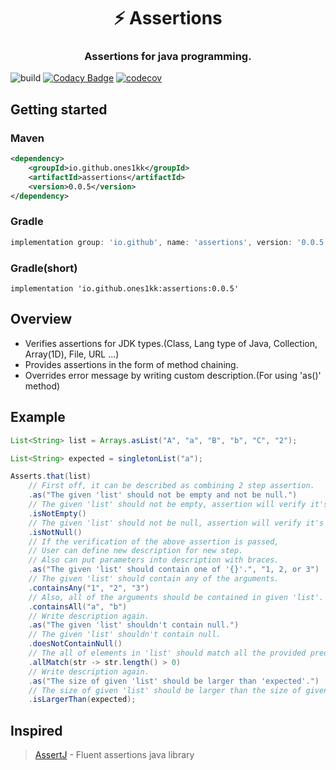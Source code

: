 <div align="center"> 
    <h1>⚡️ Assertions</h1> 
</div>

<div align="center">
 <h3>Assertions for java programming.</h3>
</div>

![build](https://github.com/ones1kk/assertions/actions/workflows/coverage.yml/badge.svg)
[![Codacy Badge](https://app.codacy.com/project/badge/Grade/f78d2672bc9e4c9cb77eadfa4bd4f59f)](https://www.codacy.com/gh/ones1kk/assertions/dashboard?utm_source=github.com&amp;utm_medium=referral&amp;utm_content=ones1kk/assertions&amp;utm_campaign=Badge_Grade)
[![codecov](https://codecov.io/gh/ones1kk/assertions/branch/main/graph/badge.svg?token=IL6PDN0HUS)](https://codecov.io/gh/ones1kk/assertions)

## Getting started

### Maven

```xml
<dependency>
    <groupId>io.github.ones1kk</groupId>
    <artifactId>assertions</artifactId>
    <version>0.0.5</version>
</dependency>
```

### Gradle

```groovy
implementation group: 'io.github', name: 'assertions', version: '0.0.5'
```

### Gradle(short)

```groovy(short)
implementation 'io.github.ones1kk:assertions:0.0.5'
```
## Overview

* Verifies assertions for JDK types.(Class, Lang type of Java, Collection, Array(1D), File, URL ...)
* Provides assertions in the form of method chaining.
* Overrides error message by writing custom description.(For using 'as()' method)



## Example

```java
List<String> list = Arrays.asList("A", "a", "B", "b", "C", "2");

List<String> expected = singletonList("a");

Asserts.that(list)
    // First off, it can be described as combining 2 step assertion.
    .as("The given 'list' should not be empty and not be null.")
    // The given 'list' should not be empty, assertion will verify it's empty or not.
    .isNotEmpty()
    // The given 'list' should not be null, assertion will verify it's null or not.
    .isNotNull()
    // If the verification of the above assertion is passed,
    // User can define new description for new step.
    // Also can put parameters into description with braces.
    .as("The given 'list' should contain one of '{}'.", "1, 2, or 3")
    // The given 'list' should contain any of the arguments.
    .containsAny("1", "2", "3")
    // Also, all of the arguments should be contained in given 'list'.
    .containsAll("a", "b")
    // Write description again.
    .as("The given 'list' shouldn't contain null.")
    // The given 'list' shouldn't contain null.
    .doesNotContainNull()
    // The all of elements in 'list' should match all the provided predicate.
    .allMatch(str -> str.length() > 0)
    // Write description again.
    .as("The size of given 'list' should be larger than 'expected'.")
    // The size of given 'list' should be larger than the size of given the size of 'expected'.
    .isLargerThan(expected);         
```

## Inspired

>  [AssertJ] - Fluent assertions java library 


[AssertJ]: https://assertj.github.io/doc/